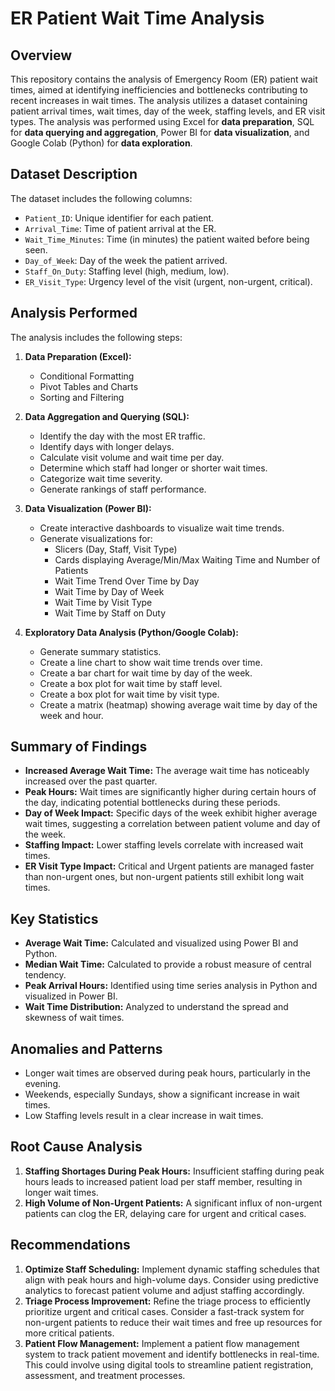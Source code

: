 # ER Patient Wait Time Analysis

## Overview

This repository contains the analysis of Emergency Room (ER) patient wait times, aimed at identifying inefficiencies and bottlenecks contributing to recent increases in wait times. The analysis utilizes a dataset containing patient arrival times, wait times, day of the week, staffing levels, and ER visit types. The analysis was performed using Excel for **data preparation**, SQL for **data querying and aggregation**, Power BI for **data visualization**, and Google Colab (Python) for **data exploration**.

## Dataset Description

The dataset includes the following columns:

-   `Patient_ID`: Unique identifier for each patient.
-   `Arrival_Time`: Time of patient arrival at the ER.
-   `Wait_Time_Minutes`: Time (in minutes) the patient waited before being seen.
-   `Day_of_Week`: Day of the week the patient arrived.
-   `Staff_On_Duty`: Staffing level (high, medium, low).
-   `ER_Visit_Type`: Urgency level of the visit (urgent, non-urgent, critical).

## Analysis Performed

The analysis includes the following steps:

1.  **Data Preparation (Excel):**
    -   Conditional Formatting
    -   Pivot Tables and Charts
    -   Sorting and Filtering

2.  **Data Aggregation and Querying (SQL):**
    -   Identify the day with the most ER traffic.
    -   Identify days with longer delays.
    -   Calculate visit volume and wait time per day.
    -   Determine which staff had longer or shorter wait times.
    -   Categorize wait time severity.
    -   Generate rankings of staff performance.

3.  **Data Visualization (Power BI):**
    -   Create interactive dashboards to visualize wait time trends.
    -   Generate visualizations for:
        -    Slicers (Day, Staff, Visit Type)
        -    Cards displaying Average/Min/Max Waiting Time and Number of Patients
        -    Wait Time Trend Over Time by Day
        -    Wait Time by Day of Week
        -    Wait Time by Visit Type
        -    Wait Time by Staff on Duty

4.  **Exploratory Data Analysis (Python/Google Colab):**
    -   Generate summary statistics.
    -   Create a line chart to show wait time trends over time.
    -   Create a bar chart for wait time by day of the week.
    -   Create a box plot for wait time by staff level.
    -   Create a box plot for wait time by visit type.
    -   Create a matrix (heatmap) showing average wait time by day of the week and hour.

## Summary of Findings

* **Increased Average Wait Time:** The average wait time has noticeably increased over the past quarter.
* **Peak Hours:** Wait times are significantly higher during certain hours of the day, indicating potential bottlenecks during these periods.
* **Day of Week Impact:** Specific days of the week exhibit higher average wait times, suggesting a correlation between patient volume and day of the week.
* **Staffing Impact:** Lower staffing levels correlate with increased wait times.
* **ER Visit Type Impact:** Critical and Urgent patients are managed faster than non-urgent ones, but non-urgent patients still exhibit long wait times.

## Key Statistics

* **Average Wait Time:** Calculated and visualized using Power BI and Python.
* **Median Wait Time:** Calculated to provide a robust measure of central tendency.
* **Peak Arrival Hours:** Identified using time series analysis in Python and visualized in Power BI.
* **Wait Time Distribution:** Analyzed to understand the spread and skewness of wait times.

## Anomalies and Patterns

* Longer wait times are observed during peak hours, particularly in the evening.
* Weekends, especially Sundays, show a significant increase in wait times.
* Low Staffing levels result in a clear increase in wait times.

## Root Cause Analysis

1.  **Staffing Shortages During Peak Hours:** Insufficient staffing during peak hours leads to increased patient load per staff member, resulting in longer wait times.
2.  **High Volume of Non-Urgent Patients:** A significant influx of non-urgent patients can clog the ER, delaying care for urgent and critical cases.

## Recommendations

1.  **Optimize Staff Scheduling:** Implement dynamic staffing schedules that align with peak hours and high-volume days. Consider using predictive analytics to forecast patient volume and adjust staffing accordingly.
2.  **Triage Process Improvement:** Refine the triage process to efficiently prioritize urgent and critical cases. Consider a fast-track system for non-urgent patients to reduce their wait times and free up resources for more critical patients.
3.  **Patient Flow Management:** Implement a patient flow management system to track patient movement and identify bottlenecks in real-time. This could involve using digital tools to streamline patient registration, assessment, and treatment processes.
